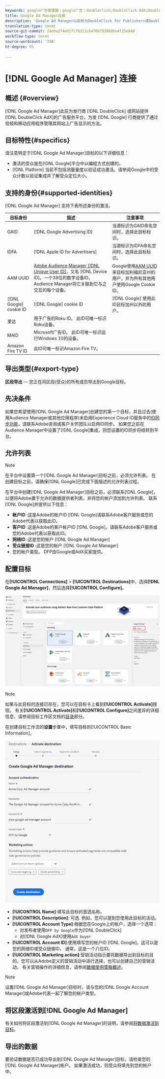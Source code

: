 ```yaml
---
keywords: google广告管理器；google广告；doubleclick;DoubleClick AdX;DoubleClick;Google广告管理器；Google广告管理器
title: Google Ad Manager连接
description: 'Google Ad Manager以前称为DoubleClick for Publishers或DoubleClick AdX，是Google的一个广告服务平台，它为出版商提供了管理其网站上、视频和移动应用中广告显示的手段。  '
translation-type: tm+mt
source-git-commit: 24e0a274e61fcf6311c647067920686e4f25e840
workflow-type: tm+mt
source-wordcount: '738'
ht-degree: 0%

---
```



# [!DNL Google Ad Manager] 连接

## 概述 {#overview}

[!DNL Google Ad Manager]此前为发行商 [!DNL DoubleClick] 或网站提供 [!DNL DoubleClick AdX]的广告服务平台，为发 [!DNL Google] 行商提供了通过视频和移动应用程序管理其网站上广告显示的方法。

## 目标特性{#specifics}

请注意特定于[!DNL Google Ad Manager]目标的以下详细信息：

* 激活的受众是在[!DNL Google]平台中以编程方式创建的。
* [!DNL Platform] 当前不包括测量量度以验证成功激活。请参阅Google中的受众计数以验证集成并了解受众定位大小。

## 支持的身份{#supported-identities}

[!DNL Google Ad Manager] 支持下表所述身份的激活。

| 目标身份 | 描述 | 注意事项 |
|---|---|---|
| GAID | [!DNL Google Advertising ID] | 当源标识为GAID命名空间时，选择此目标标识。 |
| IDFA | [!DNL Apple ID for Advertisers] | 当源标识为IDFA命名空间时，选择此目标标识。 |
| AAM UUID | [Adobe Audience Manager [!DNL Unique User ID]](https://experienceleague.adobe.com/docs/audience-manager/user-guide/reference/ids-in-aam.html)，又名 [!DNL Device ID]。一个38位的数字设备ID，Audience Manager将它关联到它与之交互的每个设备。 | Google使用[AAM UUID](https://experienceleague.adobe.com/docs/audience-manager/user-guide/reference/ids-in-aam.html?lang=en)来目标加利福尼亚州的用户，并为所有其他用户使用Google Cookie ID。 |
| [!DNL Google] cookie ID | [!DNL Google] cookie ID | [!DNL Google] 使用此ID目标加州以外的用户。 |
| 里达 | 用于广告的Roku ID。 此ID可唯一标识Roku设备。 |  |
| MAID | Microsoft广告ID。 此ID可唯一标识运行Windows 10的设备。 |  |
| Amazon Fire TV ID | 此ID可唯一标识Amazon Fire TV。 |  |

## 导出类型{#export-type}

**区段导出**  — 您正在将区段(受众)的所有成员导出到Google目标。

## 先决条件

如果您希望使用[!DNL Google Ad Manager]创建您的第一个目标，并且过去(使用Audience Manager或其他应用程序)未启用Experience Cloud ID服务中的[ID同步功能](https://experienceleague.adobe.com/docs/id-service/using/id-service-api/methods/idsync.html)，请联系Adobe咨询或客户关怀团队以启用ID同步。 如果您之前在Audience Manager中设置了[!DNL Google]集成，则您设置的ID同步将结转到平台。

## 允许列表

>[!NOTE]
>
>在平台中设置第一个[!DNL Google Ad Manager]目标之前，必须允许列表。 在创建目标之前，请确保[!DNL Google]已完成下面描述的允许列表过程。

在平台中创建[!DNL Google Ad Manager]目标之前，必须联系[!DNL Google]，以便将Adobe置于允许的数据提供者列表，并将您的帐户添加到允许列表。 联系[!DNL Google]并提供以下信息：

* **帐户ID** :这是Adobe的帐户ID  [!DNL Google]请联系Adobe客户服务或您的Adobe代表以获取此ID。
* **客户ID** :这是Adobe的客户帐户ID  [!DNL Google]。请联系Adobe客户服务或您的Adobe代表以获取此ID。
* **网络ID** :这是您的帐户  [!DNL Google Ad Manager]
* **受众链接ID** :这是您的帐户  [!DNL Google Ad Manager]
* 您的帐户类型。 DFP由Google或AdX买家提供。

## 配置目标

在&#x200B;**[!UICONTROL Connections]** > **[!UICONTROL Destinations]**&#x200B;中，选择&#x200B;**[!DNL Google Ad Manager]**，然后选择&#x200B;**[!UICONTROL Configure]**。

![连接Google Ad Manager目标](../../assets/catalog/advertising/google-ad-manager/catalog.png)

>[!NOTE]
>
>如果与此目标的连接已存在，您可以在目标卡上看到&#x200B;**[!UICONTROL Activate]**&#x200B;按钮。 有关&#x200B;**[!UICONTROL Activate]**&#x200B;和&#x200B;**[!UICONTROL Configure]**&#x200B;之间差异的详细信息，请参阅目标工作区文档的[目录](../../ui/destinations-workspace.md#catalog)部分。

在创建目标工作流的&#x200B;**设置**&#x200B;步骤中，填写目标的[!UICONTROL Basic Information]。

![基本信息Google Ad Manager](../../assets/catalog/advertising/google-ad-manager/setup.png)

* **[!UICONTROL Name]**:填写此目标的首选名称。
* **[!UICONTROL Description]**: 可选. 例如，您可以提到您使用此目标的活动。
* **[!UICONTROL Account Type]**:根据您在Google上的帐户，选择一个选项：
   * 对发布者使用`DFP by Google`作为[!DNL DoubleClick]
   * 对[!DNL Google AdX]使用`AdX buyer`
* **[!UICONTROL Account ID]**:使用填写您的帐户ID  [!DNL Google]。这可以是您的网络ID或受众链接ID。 通常，这是一个八位ID。
* **[!UICONTROL Marketing action]**:营销活动指示要将数据导出到目标的目的。您可以从Adobe定义的营销活动中进行选择，也可以创建自己的营销活动。 有关营销操作的详细信息，请参阅[数据使用策略概述](../../../data-governance/policies/overview.md)。

>[!NOTE]
>
>设置[!DNL Google Ad Manager]目标时，请与您的[!DNL Google Account Manager]或Adobe代表一起了解您的帐户类型。

## 将区段激活到[!DNL Google Ad Manager]

有关如何将区段激活到[!DNL Google Ad Manager]的说明，请参阅[将数据激活到目标](../../ui/activate-destinations.md)。

## 导出的数据

要验证数据是否已成功导出到[!DNL Google Ad Manager]目标，请检查您的[!DNL Google Ad Manager]帐户。 如果激活成功，则受众将填充到您的帐户中。
